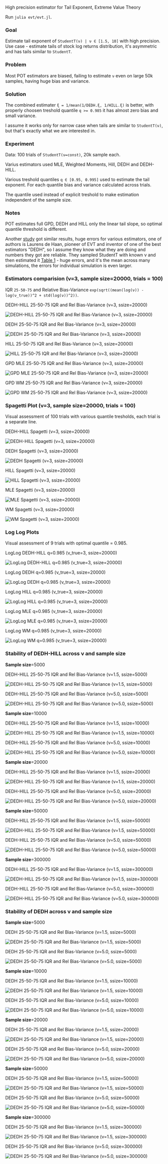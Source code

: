 High precision estimator for Tail Exponent, Extreme Value Theory

Run `julia evt/evt.jl`.

### Goal

Estimate tail exponent of `StudentT(ν) | ν ∈ [1.5, 10]` with high precision. Use case -
estimate tails of stock log returns distribution, it's asymmetric and has tails similar
to `StudentT`.

### Problem

Most POT estimators are biased, failing to estimate `ν` even on large 50k samples,
having huge bias and variance.

### Solution

The combined estimater `ξ = 1/mean(1/DEDH.ξ, 1/HILL.ξ)` is better, with properly choosen
treshold quantile `q >= 0.985` it has almost zero bias and small variance.

I assume it works only for narrow case when tails are similar to `StudentT(ν)`, but that's
exactly what we are interested in.

### Experiment

Data: 100 trials of `StudentT(ν=const)`, 20k sample each.

Varius estimators used MLE, Weighted Moments, Hill, DEDH and DEDH-HILL.

Various treshold quantiles `q ∈ [0.95, 0.995]` used to estimate the tail exponent. For each
quantile bias and variance calculated across trials.

The quantile used instead of explicit treshold to make estimation independent of the sample size.

### Notes

POT estimates full GPD, DEDH and HILL only the linear tail slope, so optimal quantile threshold
is different.

Another [study](https://www.bankofcanada.ca/wp-content/uploads/2019/08/swp2019-28.pdf) got similar
results, huge errors for various estimators, one of authors is Laurens de Haan, pioneer of EVT and
inventor of one of the best estimators "DEDH", so I assume they know what they are doing and
numbers they got are reliable. They sampled StudentT with known ν and then estimated it
[Table 1](docs/study1-table1.jpg) - huge errors, and it's the mean across many simulations, the
errors for individual simulation is even larger.

### Estimators comparision (ν=3, sample size=20000, trials = 100)

IQR `25-50-75` and Relative Bias-Variance
`exp(sqrt((mean(log(ν)) - log(ν_true))^2 + std(log(ν))^2))`.

DEDH-HILL 25-50-75 IQR and Rel Bias-Variance (ν=3, ssize=20000)

![DEDH-HILL 25-50-75 IQR and Rel Bias-Variance (ν=3, ssize=20000)](readme/dedh-hill-25-50-75-iqr-and-rel-bias-variance-3-ssize-20000.png)

DEDH 25-50-75 IQR and Rel Bias-Variance (ν=3, ssize=20000)

![DEDH 25-50-75 IQR and Rel Bias-Variance (ν=3, ssize=20000)](readme/dedh-25-50-75-iqr-and-rel-bias-variance-3-ssize-20000.png)

HILL 25-50-75 IQR and Rel Bias-Variance (ν=3, ssize=20000)

![HILL 25-50-75 IQR and Rel Bias-Variance (ν=3, ssize=20000)](readme/hill-25-50-75-iqr-and-rel-bias-variance-3-ssize-20000.png)

GPD MLE 25-50-75 IQR and Rel Bias-Variance (ν=3, ssize=20000)

![GPD MLE 25-50-75 IQR and Rel Bias-Variance (ν=3, ssize=20000)](readme/gpd-mle-25-50-75-iqr-and-rel-bias-variance-3-ssize-20000.png)

GPD WM 25-50-75 IQR and Rel Bias-Variance (ν=3, ssize=20000)

![GPD WM 25-50-75 IQR and Rel Bias-Variance (ν=3, ssize=20000)](readme/gpd-wm-25-50-75-iqr-and-rel-bias-variance-3-ssize-20000.png)

### Spagetti Plot (ν=3, sample size=20000, trials = 100)

Visual assessment of 100 trials with various quantile tresholds, each trial is a
separate line.

DEDH-HILL Spagetti (ν=3, ssize=20000)

![DEDH-HILL Spagetti (ν=3, ssize=20000)](readme/dedh-hill-spagetti-3-ssize-20000.png)

DEDH Spagetti (ν=3, ssize=20000)

![DEDH Spagetti (ν=3, ssize=20000)](readme/dedh-spagetti-3-ssize-20000.png)

HILL Spagetti (ν=3, ssize=20000)

![HILL Spagetti (ν=3, ssize=20000)](readme/hill-spagetti-3-ssize-20000.png)

MLE Spagetti (ν=3, ssize=20000)

![MLE Spagetti (ν=3, ssize=20000)](readme/mle-spagetti-3-ssize-20000.png)

WM Spagetti (ν=3, ssize=20000)

![WM Spagetti (ν=3, ssize=20000)](readme/wm-spagetti-3-ssize-20000.png)

### Log Log Plots

Visual assessment of 9 trials with optimal quantile = 0.985.

LogLog DEDH-HILL q=0.985 (ν_true=3, ssize=20000)

![LogLog DEDH-HILL q=0.985 (ν_true=3, ssize=20000)](readme/loglog-dedh-hill-q-0-985-true-3-ssize-20000.png)

LogLog DEDH q=0.985 (ν_true=3, ssize=20000)

![LogLog DEDH q=0.985 (ν_true=3, ssize=20000)](readme/loglog-dedh-q-0-985-true-3-ssize-20000.png)

LogLog HILL q=0.985 (ν_true=3, ssize=20000)

![LogLog HILL q=0.985 (ν_true=3, ssize=20000)](readme/loglog-hill-q-0-985-true-3-ssize-20000.png)

LogLog MLE q=0.985 (ν_true=3, ssize=20000)

![LogLog MLE q=0.985 (ν_true=3, ssize=20000)](readme/loglog-mle-q-0-985-true-3-ssize-20000.png)

LogLog WM q=0.985 (ν_true=3, ssize=20000)

![LogLog WM q=0.985 (ν_true=3, ssize=20000)](readme/loglog-wm-q-0-985-true-3-ssize-20000.png)


### Stability of DEDH-HILL across ν and sample size

**Sample size**=5000

DEDH-HILL 25-50-75 IQR and Rel Bias-Variance (ν=1.5, ssize=5000)

![DEDH-HILL 25-50-75 IQR and Rel Bias-Variance (ν=1.5, ssize=5000)](readme/dedh-hill-25-50-75-iqr-and-rel-bias-variance-1-5-ssize-5000.png)

DEDH-HILL 25-50-75 IQR and Rel Bias-Variance (ν=5.0, ssize=5000)

![DEDH-HILL 25-50-75 IQR and Rel Bias-Variance (ν=5.0, ssize=5000)](readme/dedh-hill-25-50-75-iqr-and-rel-bias-variance-5-0-ssize-5000.png)

**Sample size**=10000

DEDH-HILL 25-50-75 IQR and Rel Bias-Variance (ν=1.5, ssize=10000)

![DEDH-HILL 25-50-75 IQR and Rel Bias-Variance (ν=1.5, ssize=10000)](readme/dedh-hill-25-50-75-iqr-and-rel-bias-variance-1-5-ssize-10000.png)

DEDH-HILL 25-50-75 IQR and Rel Bias-Variance (ν=5.0, ssize=10000)

![DEDH-HILL 25-50-75 IQR and Rel Bias-Variance (ν=5.0, ssize=10000)](readme/dedh-hill-25-50-75-iqr-and-rel-bias-variance-5-0-ssize-10000.png)

**Sample size**=20000

DEDH-HILL 25-50-75 IQR and Rel Bias-Variance (ν=1.5, ssize=20000)

![DEDH-HILL 25-50-75 IQR and Rel Bias-Variance (ν=1.5, ssize=20000)](readme/dedh-hill-25-50-75-iqr-and-rel-bias-variance-1-5-ssize-20000.png)

DEDH-HILL 25-50-75 IQR and Rel Bias-Variance (ν=5.0, ssize=20000)

![DEDH-HILL 25-50-75 IQR and Rel Bias-Variance (ν=5.0, ssize=20000)](readme/dedh-hill-25-50-75-iqr-and-rel-bias-variance-5-0-ssize-20000.png)

**Sample size**=50000

DEDH-HILL 25-50-75 IQR and Rel Bias-Variance (ν=1.5, ssize=50000)

![DEDH-HILL 25-50-75 IQR and Rel Bias-Variance (ν=1.5, ssize=50000)](readme/dedh-hill-25-50-75-iqr-and-rel-bias-variance-1-5-ssize-50000.png)

DEDH-HILL 25-50-75 IQR and Rel Bias-Variance (ν=5.0, ssize=50000)

![DEDH-HILL 25-50-75 IQR and Rel Bias-Variance (ν=5.0, ssize=50000)](readme/dedh-hill-25-50-75-iqr-and-rel-bias-variance-5-0-ssize-50000.png)

**Sample size**=300000

DEDH-HILL 25-50-75 IQR and Rel Bias-Variance (ν=1.5, ssize=300000)

![DEDH-HILL 25-50-75 IQR and Rel Bias-Variance (ν=1.5, ssize=300000)](readme/dedh-hill-25-50-75-iqr-and-rel-bias-variance-1-5-ssize-300000.png)

DEDH-HILL 25-50-75 IQR and Rel Bias-Variance (ν=5.0, ssize=300000)

![DEDH-HILL 25-50-75 IQR and Rel Bias-Variance (ν=5.0, ssize=300000)](readme/dedh-hill-25-50-75-iqr-and-rel-bias-variance-5-0-ssize-300000.png)


### Stability of DEDH across ν and sample size

**Sample size**=5000

DEDH 25-50-75 IQR and Rel Bias-Variance (ν=1.5, ssize=5000)

![DEDH 25-50-75 IQR and Rel Bias-Variance (ν=1.5, ssize=5000)](readme/dedh-25-50-75-iqr-and-rel-bias-variance-1-5-ssize-5000.png)

DEDH 25-50-75 IQR and Rel Bias-Variance (ν=5.0, ssize=5000)

![DEDH 25-50-75 IQR and Rel Bias-Variance (ν=5.0, ssize=5000)](readme/dedh-25-50-75-iqr-and-rel-bias-variance-5-0-ssize-5000.png)

**Sample size**=10000

DEDH 25-50-75 IQR and Rel Bias-Variance (ν=1.5, ssize=10000)

![DEDH 25-50-75 IQR and Rel Bias-Variance (ν=1.5, ssize=10000)](readme/dedh-25-50-75-iqr-and-rel-bias-variance-1-5-ssize-10000.png)

DEDH 25-50-75 IQR and Rel Bias-Variance (ν=5.0, ssize=10000)

![DEDH 25-50-75 IQR and Rel Bias-Variance (ν=5.0, ssize=10000)](readme/dedh-25-50-75-iqr-and-rel-bias-variance-5-0-ssize-10000.png)

**Sample size**=20000

DEDH 25-50-75 IQR and Rel Bias-Variance (ν=1.5, ssize=20000)

![DEDH 25-50-75 IQR and Rel Bias-Variance (ν=1.5, ssize=20000)](readme/dedh-25-50-75-iqr-and-rel-bias-variance-1-5-ssize-20000.png)

DEDH 25-50-75 IQR and Rel Bias-Variance (ν=5.0, ssize=20000)

![DEDH 25-50-75 IQR and Rel Bias-Variance (ν=5.0, ssize=20000)](readme/dedh-25-50-75-iqr-and-rel-bias-variance-5-0-ssize-20000.png)

**Sample size**=50000

DEDH 25-50-75 IQR and Rel Bias-Variance (ν=1.5, ssize=50000)

![DEDH 25-50-75 IQR and Rel Bias-Variance (ν=1.5, ssize=50000)](readme/dedh-25-50-75-iqr-and-rel-bias-variance-1-5-ssize-50000.png)

DEDH 25-50-75 IQR and Rel Bias-Variance (ν=5.0, ssize=50000)

![DEDH 25-50-75 IQR and Rel Bias-Variance (ν=5.0, ssize=50000)](readme/dedh-25-50-75-iqr-and-rel-bias-variance-5-0-ssize-50000.png)

**Sample size**=300000

DEDH 25-50-75 IQR and Rel Bias-Variance (ν=1.5, ssize=300000)

![DEDH 25-50-75 IQR and Rel Bias-Variance (ν=1.5, ssize=300000)](readme/dedh-25-50-75-iqr-and-rel-bias-variance-1-5-ssize-300000.png)

DEDH 25-50-75 IQR and Rel Bias-Variance (ν=5.0, ssize=300000)

![DEDH 25-50-75 IQR and Rel Bias-Variance (ν=5.0, ssize=300000)](readme/dedh-25-50-75-iqr-and-rel-bias-variance-5-0-ssize-300000.png)

